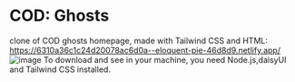 # COD: Ghosts
clone of COD ghosts homepage, made with Tailwind CSS and HTML:  
https://6310a36c1c24d20078ac6d0a--eloquent-pie-46d8d9.netlify.app/
![image](https://user-images.githubusercontent.com/70281291/187906370-1cfef0e2-b4d7-4515-8075-89cee7f1c9cf.png)
To download and see in your machine, you need Node.js,daisyUI and Tailwind CSS installed.

